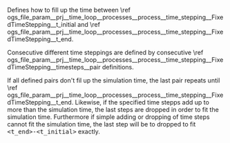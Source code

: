 Defines how to fill up the time between \ref ogs_file_param__prj__time_loop__processes__process__time_stepping__FixedTimeStepping__t_initial and \ref ogs_file_param__prj__time_loop__processes__process__time_stepping__FixedTimeStepping__t_end.

Consecutive different time steppings are defined by consecutive \ref ogs_file_param__prj__time_loop__processes__process__time_stepping__FixedTimeStepping__timesteps__pair definitions.

If all defined pairs don't fil up the simulation time, the last pair repeats until \ref ogs_file_param__prj__time_loop__processes__process__time_stepping__FixedTimeStepping__t_end. Likewise, if the specified time stepps add up to more than the simulation time, the last steps are dropped in order to fit the simulation time. Furthermore if simple adding or dropping of time steps cannot fit the simulation time, the last step will be to dropped to fit <tt>&lt;t_end&gt;-&lt;t_initial&gt;</tt> exactly.

